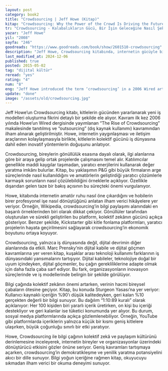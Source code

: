 ```yaml
---
layout: post
category: book2
title: "Crowdsourcing | Jeff Howe (Kitap)"
kitap: "Crowdsourcing: Why the Power of the Crowd Is Driving the Future of Business"
tr: "Crowdsourcing - Kalabalıkların Gücü, Bir İşin Geleceğine Nasıl Şekil Verebilir?"
yazar: "Jeff Howe"
yil: "2008"
sayfa: "246"
goodreads: "https://www.goodreads.com/book/show/2601510-crowdsourcing"
description: "Jeff Howe, Crowdsourcing kitabında, internetin gücüyle bir araya gelen bireylerin gönüllü olarak çalışarak yenilikçi çözümler ürettikleri projeleri ve bu kavramın iş dünyasında nasıl bir devrim yarattığını etkileyici örneklerle açıklıyor."
last_modified_at: 2024-12-06
published: true
posted: 2015-05-02
tag: "dijital kültür"
reread: "yes"
rating: "4"
num: "8"
eng: "Jeff Howe introduced the term ‘crowdsourcing’ in a 2006 Wired article, describing how the internet enables individuals to collectively tackle challenges through voluntary efforts. Crowdsourcing illustrates this concept with compelling examples, showcasing the transformative power of collective intelligence despite its slightly dated perspective."
update: "done"
image: "/assets/old/crowdsourcing.jpg"
---
```


Jeff Howe’un Crowdsourcing kitabı, kitlelerin gücünden yararlanarak yeni iş modelleri oluşturma fikrini detaylı bir şekilde ele alıyor. Kavram ilk kez 2006 yılında Howe’un Wired dergisinde yayımlanan “The Rise of Crowdsourcing” makalesinde tanıtılmış ve “outsourcing” (dış kaynak kullanımı) kavramından ilham alınarak geliştirilmiştir. Howe, internetin yaygınlaşması ve iletişim araçlarının kolaylaşmasıyla birlikte, kitlelerin kolektif gücünü iş dünyasına dahil eden inovatif yöntemlerin doğuşunu anlatıyor.

Crowdsourcing, bireylerin gönüllülük esasına dayalı olarak, ilgi alanlarına göre bir araya gelip ortak projelerde çalışmasını temel alır. Katılımcılar genellikle maddi kaygılar taşımadan, yaratıcı enerjilerini kullanarak değer yaratma imkânı bulurlar. Kitap, bu yaklaşımın P&G gibi büyük firmaların arge süreçlerinde nasıl kullanıldığını ve amatörlerin geliştirdiği yaratıcı çözümlerle karmaşık sorunların nasıl çözülebildiğini örneklerle açıklıyor. Özellikle dışarıdan gelen taze bir bakış açısının bu süreçteki önemi vurgulanıyor.

Howe, kitabında internetin amatör ruhu nasıl öne çıkardığını ve hobilerin birer profesyonel işe nasıl dönüştüğünü anlatan ilham verici hikâyelere yer veriyor. Örneğin, Wikipedia, crowdsourcing’in bilgi paylaşımı alanındaki en başarılı örneklerinden biri olarak dikkat çekiyor. Gönüllüler tarafından oluşturulan ve sürekli geliştirilen bu platform, kolektif zekânın gücünü açıkça gösteriyor. Benzer şekilde, Kickstarter gibi kitle fonlama platformları, yaratıcı projelerin hayata geçirilmesini sağlayarak crowdsourcing’in ekonomik boyutunu ortaya koyuyor.

Crowdsourcing, yalnızca iş dünyasında değil, dijital devrimin diğer alanlarında da etkili. Marc Prensky’nin dijital kabile ve dijital göçmen kavramlarına yer veren kitap, kuşaklar arası teknoloji kullanımı farklarının iş dünyasındaki yansımalarını tartışıyor. Dijital kabileler, teknolojiye doğal bir uyum içindeyken, dijital göçmenler, bu çağın gerekliliklerine adapte olmak için daha fazla çaba sarf ediyor. Bu fark, organizasyonların inovasyon süreçlerinde ve iş modellerinde belirgin bir şekilde görülüyor.

Bilgi çağında kolektif zekânın önemi artarken, verinin hacmi bireysel çabaların ötesine geçiyor. Kitap, bu konuda Sturgeon Yasası’na yer veriyor: Kullanıcı kaynaklı içeriğin %90’ı düşük kalitedeyken, geri kalan %10 gerçekten değerli bir bilgi sunuyor. Bu dağılım “1:10:89 kuralı” olarak açıklanıyor: Her 100 kişiden biri yararlı içerik üretirken, on kişi bu içeriği destekliyor ve geri kalanlar ise tüketici konumunda yer alıyor. Bu durum, sosyal medya platformlarında açıkça gözlemlenebiliyor. Örneğin, YouTube gibi platformlarda içeriklerin yalnızca küçük bir kısmı geniş kitlelere ulaşırken, büyük çoğunluğu sınırlı bir etki yaratıyor.

Howe, Crowdsourcing ile bilgi çağının kolektif zekâ ve paylaşım kültürünü derinlemesine inceleyerek, internetin bireyler ve organizasyonlar üzerindeki dönüştürücü etkisini gözler önüne seriyor. Geniş kavramları tartışmaya açarken, crowdsourcing’in demokratikleşme ve yenilik yaratma potansiyelini akıcı bir dille sunuyor. Bilgi yoğun içeriğine rağmen kitap, okuyucuyu sıkmadan ilham verici bir okuma deneyimi sunuyor.
